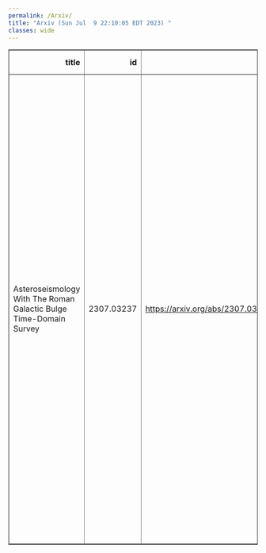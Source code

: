 ```yaml
---
permalink: /Arxiv/
title: "Arxiv (Sun Jul  9 22:10:05 EDT 2023) "
classes: wide
---
```

<table border="1" class="dataframe">
  <thead>
    <tr style="text-align: right;">
      <th>title</th>
      <th>id</th>
      <th>url</th>
      <th>authors</th>
      <th>Local Authors</th>
    </tr>
  </thead>
  <tbody>
    <tr>
      <td>Asteroseismology With The Roman Galactic Bulge Time-Domain Survey</td>
      <td>2307.03237</td>
      <td><a href="https://arxiv.org/abs/2307.03237" target="_blank">https://arxiv.org/abs/2307.03237</a></td>
      <td>Daniel Huber, Marc Pinsonneault, Paul Beck, Timothy R. Bedding, Joss Bland-Hawthorn, Sylvain N. Breton, Lisa Bugnet, William J. Chaplin, Rafael A. Garcia, Samuel K. Grunblatt, Joyce A. Guzik, Saskia Hekker, Steven D. Kawaler, Stephane Mathis, Savita Mathur, Travis Metcalfe, Benoit Mosser, Melissa K. Ness, Anthony L. Piro, Aldo Serenelli, Sanjib Sharma, David R. Soderblom, Keivan G. Stassun, Dennis Stello, Jamie Tayar, Gerard T. Van Belle, Joel C. Zinn</td>
      <td>Marc Pinsonneault</td>
    </tr>
  </tbody>
</table>